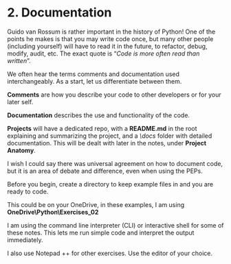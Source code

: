 # 2. Documentation

Guido van Rossum is rather important in the history of Python! One of the points he makes is that you may write code once, but many other people (including yourself) will have to read it in the future, to refactor, debug, modify, audit, etc. The exact quote is “_Code is more often read than written_”.

We often hear the terms comments and documentation used interchangeably. As a start, let us differentiate between them.

**Comments** are how you describe your code to other developers or for your later self.

**Documentation** describes the use and functionality of the code.

**Projects** will have a dedicated repo, with a **README.md** in the root explaining and summarizing the project, and a _\docs_ folder with detailed documentation. This will be dealt with later in the notes, under **Project Anatomy**.

I wish I could say there was universal agreement on how to document code, but it is an area of debate and difference, even when using the PEPs.

Before you begin, create a directory to keep example files in and you are ready to code.&#x20;

This could be on your OneDrive, in these examples, I am using **OneDrive\Python\Exercises\_02**&#x20;

I am using the command line interpreter (CLI) or interactive shell for some of these notes. This lets me run simple code and interpret the output immediately.&#x20;

I also use Notepad ++ for other exercises. Use the editor of your choice.
